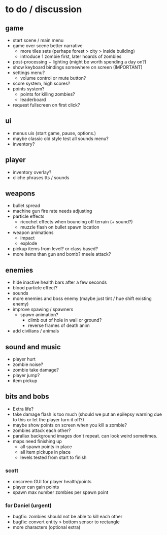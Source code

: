 # to do / discussion

## game

- start scene / main menu
- game over scene
better narrative
  - more tiles sets (perhaps forest > city > inside building)
  - introduce 1 zombie first, later hoards of zombies
- post-processing + lighting (might be worth spending a day on?)
- show keyboard bindings somewhere on screen (IMPORTANT)
- settings menu?
  - volume control or mute button?
- score system, high scores?
- points system? 
  - points for killing zombies?
  - leaderboard
- request fullscreen on first click?


## ui

- menus uis (start game, pause, options.)
- maybe classic old style test all sounds menu? 
- inventory?


## player

- inventory overlay?
- cliche phrases tts / sounds

## weapons

- bullet spread
- machine gun fire rate needs adjusting
- particle effects
  - ricochet effects when bouncing off terrain (+ sound?)
  - muzzle flash on bullet spawn location
- weapon animations
  - impact 
  - explode
- pickup items from level? or class based?
- more items than gun and bomb? meele attack?


## enemies

- hide inactive health bars after a few seconds
- blood particle effect?
- sounds
- more enemies and boss enemy (maybe just tint / hue shift existing enemy)
- improve spawing / spawners 
  - spawn animation?
    - climb out of hole in wall or ground?
    - reverse frames of death anim
- add civilians / animals


## sound and music

- player hurt
- zombie noise? 
- zombie take damage? 
- player jump?
- item pickup


## bits and bobs

- Extra life? 
- take damage flash is too much (should we put an epilepsy warning due to this or let the player turn it off?)
- maybe show points on screen when you kill a zombie? 
- zombies attack each other? 
- parallax background images don't repeat. can look weird sometimes. 
- maps need finishing up 
  - all spawn points in place
  - all item pickups in place
  - levels tested from start to finish


### scott

- onscreen GUI for player health/points
- player can gain points
- spawn max number zombies per spawn point


### for Daniel (urgent)

- bugfix: zombies should not be able to kill each other
- bugfix: convert entity > bottom sensor to rectangle
- more characters (optional extra)
